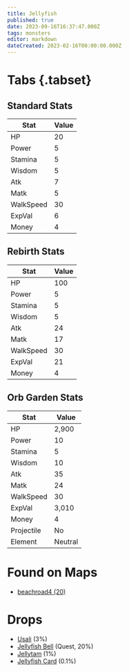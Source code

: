 ```yaml
---
title: Jellyfish
published: true
date: 2023-09-16T16:37:47.000Z
tags: monsters
editor: markdown
dateCreated: 2023-02-16T00:00:00.000Z
---
```


# Tabs {.tabset}

## Standard Stats

|Stat|Value|
|-|-|
|HP|20|
|Power|5|
|Stamina|5|
|Wisdom|5|
|Atk|7|
|Matk|5|
|WalkSpeed|30|
|ExpVal|6|
|Money|4|
## Rebirth Stats

|Stat|Value|
|-|-|
|HP|100|
|Power|5|
|Stamina|5|
|Wisdom|5|
|Atk|24|
|Matk|17|
|WalkSpeed|30|
|ExpVal|21|
|Money|4|
## Orb Garden Stats

|Stat|Value|
|-|-|
|HP|2,900|
|Power|10|
|Stamina|5|
|Wisdom|10|
|Atk|35|
|Matk|24|
|WalkSpeed|30|
|ExpVal|3,010|
|Money|4|
|Projectile|No|
|Element|Neutral|

# Found on Maps
 * [beachroad4 (20)](/maps/beachroad4)

# Drops
 * [Usali](/items/usali) (3%)
 * [Jellyfish Bell](/items/jellyfish-bell) (Quest, 20%)
 * [Jellytam](/items/jellytam) (1%)
 * [Jellyfish Card](/items/jellyfish-card) (0.1%)
